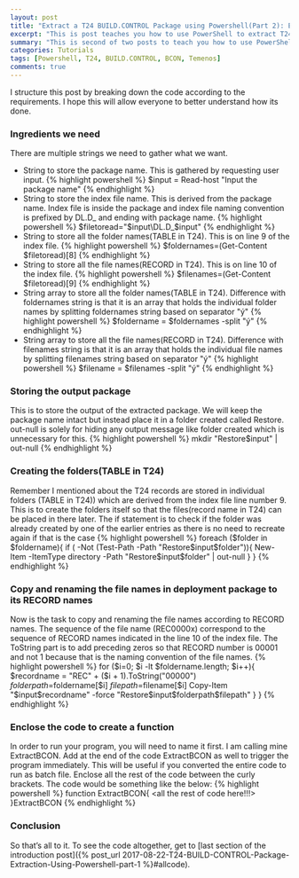 ```yaml
---
layout: post
title: "Extract a T24 BUILD.CONTROL Package using Powershell(Part 2): Explanation of Code"
excerpt: "This is post teaches you how to use PowerShell to extract T24 (Temenos Core Banking Product) Build Control Package"
summary: "This is second of two posts to teach you how to use PowerShell to extract T24 (Temenos Core Banking Product) Build Control Package"
categories: Tutorials
tags: [Powershell, T24, BUILD.CONTROL, BCON, Temenos]
comments: true
---
```


I structure this post by breaking down the code according to the requirements. I hope this will allow everyone to better understand how its done.<br>

### Ingredients we need
There are multiple strings we need to gather what we want.
* String to store the package name. This is gathered by requesting user input.
{% highlight powershell %}
$input = Read-host "Input the package name"
{% endhighlight %}
* String to store the index file name. This is derived from the package name. Index file is inside the package and index file naming convention is prefixed by DL.D_ and ending with package name.
{% highlight powershell %}
$filetoread="$input\DL.D_$input"
{% endhighlight %}
* String to store all the folder names(TABLE in T24). This is on line 9 of the index file.
{% highlight powershell %}
$foldernames=(Get-Content $filetoread)[8]
{% endhighlight %}
* String to store all the file names(RECORD in T24). This is on line 10 of the index file.
{% highlight powershell %}
$filenames=(Get-Content $filetoread)[9]
{% endhighlight %}
* String array to store all the folder names(TABLE in T24). Difference with foldernames string is that it is an array that holds the individual folder names by splitting foldernames string based on separator "ý"
{% highlight powershell %}
$foldername = $foldernames -split "ý"
{% endhighlight %}
* String array to store all the file names(RECORD in T24). Difference with filenames string is that it is an array that holds the individual file names by splitting filenames string based on separator "ý"
{% highlight powershell %}
$filename = $filenames -split "ý"
{% endhighlight %}

### Storing the output package
This is to store the output of the extracted package. We will keep the package name intact but instead place it in a folder created called Restore. out-null is solely for hiding any output message like folder created which is unnecessary for this.
{% highlight powershell %}
mkdir "Restore\$input" | out-null
{% endhighlight %}

### Creating the folders(TABLE in T24)
Remember I mentioned about the T24 records are stored in individual folders (TABLE in T24)) which are derived from the index file line number 9. This is to create the folders itself so that the files(record name in T24) can be placed in there later. The if statement is to check if the folder was already created by one of the earlier entries as there is no need to recreate again if that is the case
{% highlight powershell %}
foreach ($folder in $foldername){
    if ( -Not (Test-Path -Path "Restore\$input\$folder")){
        New-Item -ItemType directory -Path "Restore\$input\$folder" | out-null
    }
}
{% endhighlight %}

### Copy and renaming the file names in deployment package to its RECORD names
Now is the task to copy and renaming the file names according to RECORD names. The sequence of the file name (REC0000x) correspond to the sequence of RECORD names indicated in the line 10 of the index file. The ToString part is to add preceding zeros so that RECORD number is 00001 and not 1 because that is the naming convention of the file names.
{% highlight powershell %}
for ($i=0; $i -lt $foldername.length; $i++){
    $recordname = "REC" + ($i + 1).ToString("00000")
    $folderpath=$foldername[$i]
    $filepath=$filename[$i]
    Copy-Item "$input\$recordname" -force "Restore\$input\$folderpath\$filepath"
    }
}
{% endhighlight %}

### Enclose the code to create a function
In order to run your program, you will need to name it first. I am calling mine ExtractBCON. Add at the end of the code ExtractBCON as well to trigger the program immediately. This will be useful if you converted the entire  code to run as batch file. Enclose all the rest of the code between the curly brackets. The code would be something like the below:
{% highlight powershell %}
function ExtractBCON{
<all the rest of code here!!!>
}ExtractBCON
{% endhighlight %}

### Conclusion
So that’s all to it. To see the code altogether, get to [last section of the introduction post]({% post_url 2017-08-22-T24-BUILD-CONTROL-Package-Extraction-Using-Powershell-part-1 %}#allcode).